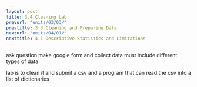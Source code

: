```yaml
---
layout: post
title: 3.4 Cleaning Lab
prevurl: "units/03/03/"
prevtitle: 3.3 Cleaning and Preparing Data
nexturl: "units/04/01/"
nexttitle: 4.1 Descriptive Statistics and Limitations
---
```

ask question
make google form and collect data
must include different types of data

lab is to clean it and submit a csv and a program that can read the csv into a list of dictionaries